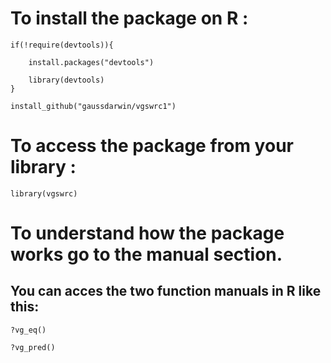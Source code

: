 # To install the package on R :


    if(!require(devtools)){

        install.packages("devtools")
    
        library(devtools)
    }

    install_github("gaussdarwin/vgswrc1")

# To access the package from your library :

    library(vgswrc)

# To understand how the package works go to the manual section.
## You can acces the two function manuals in R like this:

    ?vg_eq()

    ?vg_pred()

